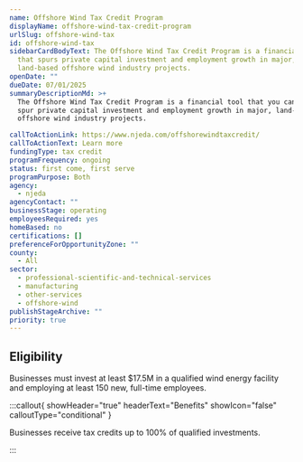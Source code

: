 ```yaml
---
name: Offshore Wind Tax Credit Program
displayName: offshore-wind-tax-credit-program
urlSlug: offshore-wind-tax
id: offshore-wind-tax
sidebarCardBodyText: The Offshore Wind Tax Credit Program is a financial tool
  that spurs private capital investment and employment growth in major,
  land-based offshore wind industry projects.
openDate: ""
dueDate: 07/01/2025
summaryDescriptionMd: >+
  The Offshore Wind Tax Credit Program is a financial tool that you can use to
  spur private capital investment and employment growth in major, land-based
  offshore wind industry projects.

callToActionLink: https://www.njeda.com/offshorewindtaxcredit/
callToActionText: Learn more
fundingType: tax credit
programFrequency: ongoing
status: first come, first serve
programPurpose: Both
agency:
  - njeda
agencyContact: ""
businessStage: operating
employeesRequired: yes
homeBased: no
certifications: []
preferenceForOpportunityZone: ""
county:
  - All
sector:
  - professional-scientific-and-technical-services
  - manufacturing
  - other-services
  - offshore-wind
publishStageArchive: ""
priority: true
---
```


## Eligibility

Businesses must invest at least $17.5M in a qualified wind energy facility and employing at least 150 new, full-time employees.

:::callout{ showHeader="true" headerText="Benefits" showIcon="false" calloutType="conditional" }

Businesses receive tax credits up to 100% of qualified investments.

:::
